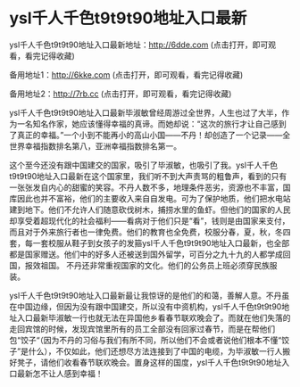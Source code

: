 # ysl千人千色t9t9t90地址入口最新



ysl千人千色t9t9t90地址入口最新地址：http://6dde.com (点击打开，即可观看，看完记得收藏)

备用地址1：http://6kke.com (点击打开，即可观看，看完记得收藏)

备用地址2：http://7rb.cc (点击打开，即可观看，看完记得收藏)




ysl千人千色t9t9t90地址入口最新毕淑敏曾经周游过全世界，人生也过了大半，作为一名知名作家，她应该懂得幸福的真谛。而她却说：“这次的旅行才让自己感到了真正的幸福。”一个小到不能再小的高山小国——不丹！却创造了一个记录——全世界幸福指数排名第八，亚洲幸福指数排名第一。

这个至今还没有跟中国建交的国家，吸引了毕淑敏，也吸引了我。ysl千人千色t9t9t90地址入口最新在这个国家里，我们听不到大声责骂的粗鲁声，看到的只有一张张发自内心的甜蜜的笑容。不丹人数不多，地理条件恶劣，资源也不丰富，国库因此也并不富裕，他们的主要收入来自自发电。可为了保护地质，他们把水电站建到地下。他们不允许人们随意砍伐树木，捕捞水里的鱼虾。但他们的国家的人民却享受着超现代化的社会福利——看病对于他们只是“看”，钱则是由国家来支付，而且对于外来旅行者也一律免费。他们的教育也全免费，校服分春，夏，秋，冬四套，每一套校服从鞋子到女孩子的发箍ysl千人千色t9t9t90地址入口最新，也全部都是国家赠送。他们中的好多人还被送到国外留学，可百分之九十九的人都学成回国，报效祖国。 不丹还非常重视国家的文化。他们的公务员上班必须穿民族服装。

ysl千人千色t9t9t90地址入口最新最让我惊讶的是他们的和蔼，善解人意。不丹虽在中国边缘，但因为没有跟中国建交，所以没有中资机构，ysl千人千色t9t9t90地址入口最新毕淑敏一行也就无法在异国他乡看春节联欢晚会了。而就在他们失落的走回宾馆的时候，发现宾馆里所有的员工全部没有回家过春节，而是在帮他们包“饺子“（因为不丹的习俗与我们有所不同，所以他们不会或者说他们根本不懂“饺子”是什么），不仅如此，他们还想尽方法连接到了中国的电缆，为毕淑敏一行人搬好凳子，请他们收看春节联欢晚会。置身这样的国度，ysl千人千色t9t9t90地址入口最新怎不让人感到幸福！
